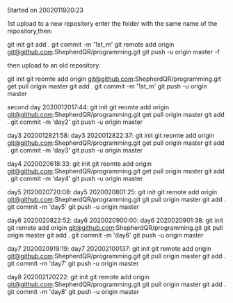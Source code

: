 

Started on 2002011920:23


1st upload to a new repository
enter the folder with the same name of the repository,then:

git init
git add .
git commit -m '1st_m'
git remote add origin git@github.com:ShepherdQR/programming.git
git push -u origin master -f

then upload to an old repository:

git init
git reomte add origin git@github.com:ShepherdQR/programming.git
get pull origin master
git add .
git commit -m '1st_m'
git push -u origin master



second day 2020012017:44:
git init
git reomte add origin git@github.com:ShepherdQR/programming.git
get pull origin master
git add .
git commit -m 'day2'
git push -u origin master


day3 2020012821:58:
day3 2020012822:37:
git init
git reomte add origin git@github.com:ShepherdQR/programming.git
get pull origin master
git add .
git commit -m 'day3'
git push -u origin master


day4 2020020618:33:
git init
git reomte add origin git@github.com:ShepherdQR/programming.git
get pull origin master
git add .
git commit -m 'day4'
git push -u origin master



day5 2020020720:08:
day5 2020020801:25:
git init
git remote add origin git@github.com:ShepherdQR/programming.git
git pull origin master
git add .
git commit -m 'day5'
git push -u origin master



day6 2020020822:52:
day6 2020020900:00:
day6 2020020901:38:
git init
git remote add origin git@github.com:ShepherdQR/programming.git
git pull origin master
git add .
git commit -m 'day6'
git push -u origin master




day7 2020020919:19:
day7 202002100137:
git init
git remote add origin git@github.com:ShepherdQR/programming.git
git pull origin master
git add .
git commit -m 'day7'
git push -u origin master




day8 202002120222:
git init
git remote add origin git@github.com:ShepherdQR/programming.git
git pull origin master
git add .
git commit -m 'day8'
git push -u origin master